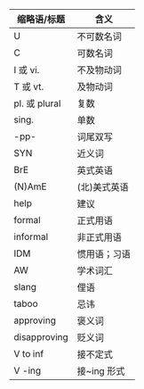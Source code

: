 | 缩略语/标题  | 含义         |
| ------------ | ------------ |
| U            | 不可数名词   |
| C            | 可数名词     |
| I 或 vi.     | 不及物动词   |
| T 或 vt.     | 及物动词     |
| pl. 或 plural | 复数         |
| sing.        | 单数         |
| -pp-         | 词尾双写     |
| SYN          | 近义词       |
| BrE          | 英式英语     |
| (N)AmE       | (北)美式英语 |
| help         | 建议         |
|formal|正式用语|
|informal|非正式用语|
| IDM          | 惯用语；习语 |
|AW|学术词汇|
| slang        | 俚语         |
| taboo        | 忌讳         |
|approving|褒义词|
| disapproving | 贬义词       |
| V to inf     | 接不定式     |
| V -ing       | 接~ing 形式  |
